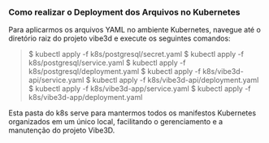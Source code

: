 ### Como realizar o Deployment dos Arquivos no Kubernetes

Para aplicarmos os arquivos YAML no ambiente Kubernetes, navegue até o diretório raiz do projeto vibe3d e execute os seguintes comandos:

> $ kubectl apply -f k8s/postgresql/secret.yaml
$ kubectl apply -f k8s/postgresql/service.yaml
$ kubectl apply -f k8s/postgresql/deployment.yaml
$ kubectl apply -f k8s/vibe3d-api/service.yaml
$ kubectl apply -f k8s/vibe3d-api/deployment.yaml
$ kubectl apply -f k8s/vibe3d-app/service.yaml
$ kubectl apply -f k8s/vibe3d-app/deployment.yaml

Esta pasta do k8s serve para mantermos todos os manifestos Kubernetes organizados em um único local, facilitando o gerenciamento e a manutenção do projeto Vibe3D.
